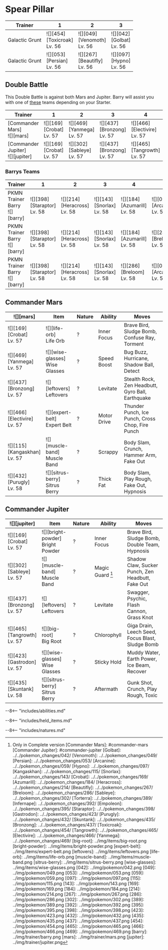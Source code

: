 # Spear Pillar

Trainer        | 1                                 | 2                                 | 3
---            | ---                               | ---                               | ---
Galactic Grunt | ![][454]<br>[Toxicroak]<br>Lv. 56 | ![][049]<br>[Venomoth]<br>Lv. 56  | ![][042]<br>[Golbat]<br>Lv. 56
Galactic Grunt | ![][053]<br>[Persian]<br>Lv. 56   | ![][267]<br>[Beautifly]<br>Lv. 56 | ![][097]<br>[Hypno]<br>Lv. 56

## Double Battle

This Double Battle is against both Mars and Jupiter. Barry will assist you with one of [these](#barrys-teams) teams depending on your Starter.

Trainer                             | 1                              | 2                               | 3                                | 4                                  | 5                                  | 6
---                                 | ---                            | ---                             | ---                              | ---                                | ---                                | ---
[Commander Mars]<br>![][mars]       | ![][169]<br>[Crobat]<br>Lv. 57 | ![][469]<br>[Yanmega]<br>Lv. 57 | ![][437]<br>[Bronzong]<br>Lv. 57 | ![][466]<br>[Electivire]<br>Lv. 57 | ![][115]<br>[Kangaskhan]<br>Lv. 57 | ![][432]<br>[Purugly]<br>Lv. 58
[Commander Jupiter]<br>![][jupiter] | ![][169]<br>[Crobat]<br>Lv. 57 | ![][302]<br>[Sableye]<br>Lv. 57 | ![][437]<br>[Bronzong]<br>Lv. 57 | ![][465]<br>[Tangrowth]<br>Lv. 57  | ![][423]<br>[Gastrodon]<br>Lv. 57  | ![][435]<br>[Skuntank]<br>Lv. 58

### Barrys Teams

Trainer                          | 1                                 | 2                                 | 3                               | 4                                 | 5                                | 6
---                              | ---                               | ---                               | ---                             | ---                               | ---                              | ---
PKMN Trainer Barry<br>![][barry] | ![][398]<br>[Staraptor]<br>Lv. 58 | ![][214]<br>[Heracross]<br>Lv. 58 | ![][143]<br>[Snorlax]<br>Lv. 58 | ![][184]<br>[Azumarill]<br>Lv. 58 | ![][059]<br>[Arcanine]<br>Lv. 58 | ![][389]<br>[Torterra]<br>Lv. 59
PKMN Trainer Barry<br>![][barry] | ![][398]<br>[Staraptor]<br>Lv. 58 | ![][214]<br>[Heracross]<br>Lv. 58 | ![][143]<br>[Snorlax]<br>Lv. 58 | ![][184]<br>[Azumarill]<br>Lv. 58 | ![][286]<br>[Breloom]<br>Lv. 58  | ![][392]<br>[Infernape]<br>Lv. 59
PKMN Trainer Barry<br>![][barry] | ![][398]<br>[Staraptor]<br>Lv. 58 | ![][214]<br>[Heracross]<br>Lv. 58 | ![][143]<br>[Snorlax]<br>Lv. 58 | ![][286]<br>[Breloom]<br>Lv. 58   | ![][059]<br>[Arcanine]<br>Lv. 58 | ![][395]<br>[Empoleon]<br>Lv. 59

## Commander Mars

![][mars]                          | Item                              | Nature | Ability     | Moves
---                                | ---                               | ---    | ---         | ---
![][169]<br>[Crobat]<br>Lv. 57     | ![][life-orb]<br>Life Orb         | ?      | Inner Focus | Brave Bird, Sludge Bomb, Confuse Ray, Torment
![][469]<br>[Yanmega]<br>Lv. 57    | ![][wise-glasses]<br>Wise Glasses | ?      | Speed Boost | Bug Buzz, Hurricane, Shadow Ball, Detect
![][437]<br>[Bronzong]<br>Lv. 57   | ![][leftovers]<br>Leftovers       | ?      | Levitate    | Stealth Rock, Zen Headbutt, Gyro Ball, Earthquake
![][466]<br>[Electivire]<br>Lv. 57 | ![][expert-belt]<br>Expert Belt   | ?      | Motor Drive | Thunder Punch, Ice Punch, Cross Chop, Fire Punch
![][115]<br>[Kangaskhan]<br>Lv. 57 | ![][muscle-band]<br>Muscle Band   | ?      | Scrappy     | Body Slam, Crunch, Hammer Arm, Fake Out
![][432]<br>[Purugly]<br>Lv. 58    | ![][sitrus-berry]<br>Sitrus Berry | ?      | Thick Fat   | Body Slam, Play Rough, Fake Out, Hypnosis

## Commander Jupiter

![][jupiter]                      | Item                                | Nature | Ability          | Moves
---                               | ---                                 | ---    | ---              | ---
![][169]<br>[Crobat]<br>Lv. 57    | ![][bright-powder]<br>Bright Powder | ?      | Inner Focus      | Brave Bird, Sludge Bomb, Double Team, Hypnosis
![][302]<br>[Sableye]<br>Lv. 57   | ![][muscle-band]<br>Muscle Band     | ?      | Magic Guard [^1] | Shadow Claw, Sucker Punch, Zen Headbutt, Fake Out
![][437]<br>[Bronzong]<br>Lv. 57  | ![][leftovers]<br>Leftovers         | ?      | Levitate         | Swagger, Psychic, Flash Cannon, Grass Knot
![][465]<br>[Tangrowth]<br>Lv. 57 | ![][big-root]<br>Big Root           | ?      | Chlorophyll      | Giga Drain, Leech Seed, Focus Blast, Sludge Bomb
![][423]<br>[Gastrodon]<br>Lv. 57 | ![][wise-glasses]<br>Wise Glasses   | ?      | Sticky Hold      | Muddy Water, Earth Power, Ice Beam, Recover
![][435]<br>[Skuntank]<br>Lv. 58  | ![][sitrus-berry]<br>Sitrus Berry   | ?      | Aftermath        | Gunk Shot, Crunch, Play Rough, Toxic

--8<-- "includes/abilities.md"

--8<-- "includes/held_items.md"

--8<-- "includes/natures.md"

[^1]: Only in Complete version
[Commander Mars]: #commander-mars
[Commander Jupiter]: #commander-jupiter
[Golbat]: ../../pokemon_changes/042/
[Venomoth]: ../../pokemon_changes/049/
[Persian]: ../../pokemon_changes/053/
[Arcanine]: ../../pokemon_changes/059/
[Hypno]: ../../pokemon_changes/097/
[Kangaskhan]: ../../pokemon_changes/115/
[Snorlax]: ../../pokemon_changes/143/
[Crobat]: ../../pokemon_changes/169/
[Azumarill]: ../../pokemon_changes/184/
[Heracross]: ../../pokemon_changes/214/
[Beautifly]: ../../pokemon_changes/267/
[Breloom]: ../../pokemon_changes/286/
[Sableye]: ../../pokemon_changes/302/
[Torterra]: ../../pokemon_changes/389/
[Infernape]: ../../pokemon_changes/392/
[Empoleon]: ../../pokemon_changes/395/
[Staraptor]: ../../pokemon_changes/398/
[Gastrodon]: ../../pokemon_changes/423/
[Purugly]: ../../pokemon_changes/432/
[Skuntank]: ../../pokemon_changes/435/
[Bronzong]: ../../pokemon_changes/437/
[Toxicroak]: ../../pokemon_changes/454/
[Tangrowth]: ../../pokemon_changes/465/
[Electivire]: ../../pokemon_changes/466/
[Yanmega]: ../../pokemon_changes/469/
[big-root]: ../img/items/big-root.png
[bright-powder]: ../img/items/bright-powder.png
[expert-belt]: ../img/items/expert-belt.png
[leftovers]: ../img/items/leftovers.png
[life-orb]: ../img/items/life-orb.png
[muscle-band]: ../img/items/muscle-band.png
[sitrus-berry]: ../img/items/sitrus-berry.png
[wise-glasses]: ../img/items/wise-glasses.png
[042]: ../img/pokemon/042.png
[049]: ../img/pokemon/049.png
[053]: ../img/pokemon/053.png
[059]: ../img/pokemon/059.png
[097]: ../img/pokemon/097.png
[115]: ../img/pokemon/115.png
[143]: ../img/pokemon/143.png
[169]: ../img/pokemon/169.png
[184]: ../img/pokemon/184.png
[214]: ../img/pokemon/214.png
[267]: ../img/pokemon/267.png
[286]: ../img/pokemon/286.png
[302]: ../img/pokemon/302.png
[389]: ../img/pokemon/389.png
[392]: ../img/pokemon/392.png
[395]: ../img/pokemon/395.png
[398]: ../img/pokemon/398.png
[423]: ../img/pokemon/423.png
[432]: ../img/pokemon/432.png
[435]: ../img/pokemon/435.png
[437]: ../img/pokemon/437.png
[454]: ../img/pokemon/454.png
[465]: ../img/pokemon/465.png
[466]: ../img/pokemon/466.png
[469]: ../img/pokemon/469.png
[barry]: ../img/trainer/barry.png
[mars]: ../img/trainer/mars.png
[jupiter]: ../img/trainer/jupiter.png
